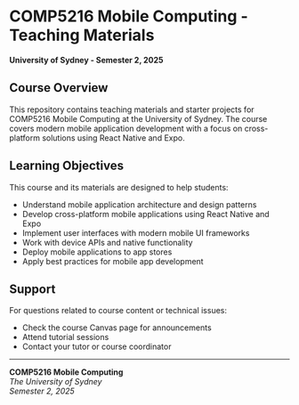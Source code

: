 # COMP5216 Mobile Computing - Teaching Materials

**University of Sydney - Semester 2, 2025**

## Course Overview

This repository contains teaching materials and starter projects for COMP5216 Mobile Computing at the University of Sydney. The course covers modern mobile application development with a focus on cross-platform solutions using React Native and Expo.

## Learning Objectives

This course and its materials are designed to help students:

- Understand mobile application architecture and design patterns
- Develop cross-platform mobile applications using React Native and Expo
- Implement user interfaces with modern mobile UI frameworks
- Work with device APIs and native functionality
- Deploy mobile applications to app stores
- Apply best practices for mobile app development
 
## Support

For questions related to course content or technical issues:
- Check the course Canvas page for announcements
- Attend tutorial sessions
- Contact your tutor or course coordinator

---

**COMP5216 Mobile Computing**  
*The University of Sydney*  
*Semester 2, 2025*